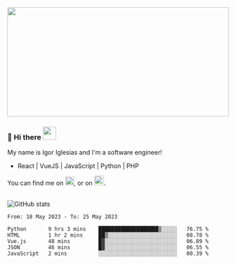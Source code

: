 <img src="https://c.tenor.com/KjVxfRrrncUAAAAd/matrix.gif" width="100%" height="250px">

### 🔭 Hi there <img src="https://raw.githubusercontent.com/MartinHeinz/MartinHeinz/master/wave.gif" width="30px">


My name is Igor Iglesias and I'm a software engineer!
<br>

<ul>
  <li> React | VueJS | JavaScript | Python | PHP </li>
</ul>
You can find me on <a href="https://twitter.com/IgorIglesias5"><img src="https://i.imgur.com/JLLlB5S.png" width="20px"></a>, or on <a href="https://www.linkedin.com/in/igor-iglesias-62478428/"><img src="https://i.imgur.com/PXyIkWx.png" width="22px"></a>.

<br>
<br>

![GitHub stats](https://github-readme-stats.vercel.app/api?username=igoiglesias&show_icons=true&count_private=true&theme=chartreuse-dark&hide_title=true)

<!--START_SECTION:waka-->

```text
From: 18 May 2023 - To: 25 May 2023

Python       9 hrs 3 mins    ███████████████████▒░░░░░   76.75 %
HTML         1 hr 2 mins     ██▒░░░░░░░░░░░░░░░░░░░░░░   08.78 %
Vue.js       48 mins         █▓░░░░░░░░░░░░░░░░░░░░░░░   06.89 %
JSON         46 mins         █▓░░░░░░░░░░░░░░░░░░░░░░░   06.55 %
JavaScript   2 mins          ░░░░░░░░░░░░░░░░░░░░░░░░░   00.39 %
```

<!--END_SECTION:waka-->
